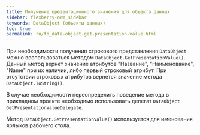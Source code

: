 ```yaml
---
title: Получение презентационного значения для объекта данных
sidebar: flexberry-orm_sidebar
keywords: DataObject (объекты данных)
toc: true
permalink: ru/fo_data-object-get-presentation-value.html
---
```

При необходимости получения строкового представления `DataObject` можно воспользоваться методом `DataObject.GetPresentationValue()`. Данный метод вернет значение атрибутов "Название", "Наименование", "Name" при их наличии, либо первый строковый атрибут. При отсутствии строковых атрибутов вернется значение метода `DataObject.ToString()`.

В случае необходимости переопределить поведение метода в прикладном проекте необходимо использовать делегат `DataObject. GetPresentationValueDelegate`.

Метод `DataObject.GetPresentationValue()` используется для именования ярлыков рабочего стола.
